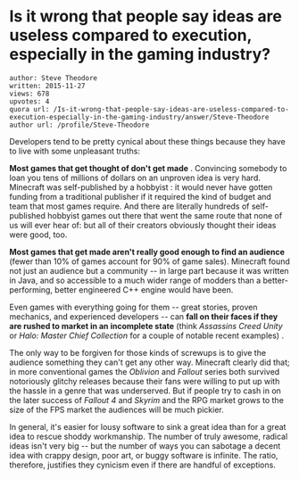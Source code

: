 # Is it wrong that people say ideas are useless compared to execution, especially in the gaming industry?

	author: Steve Theodore
	written: 2015-11-27
	views: 678
	upvotes: 4
	quora url: /Is-it-wrong-that-people-say-ideas-are-useless-compared-to-execution-especially-in-the-gaming-industry/answer/Steve-Theodore
	author url: /profile/Steve-Theodore


Developers tend to be pretty cynical about these things because they have to live with some unpleasant truths:

__Most games that get thought of don't get made__ . Convincing somebody to loan you tens of millions of dollars on an unproven idea is very hard. Minecraft was self-published by a hobbyist : it would never have gotten funding from a traditional publisher if it required the kind of budget and team that most games require. And there are literally hundreds of self-published hobbyist games out there that went the same route that none of us will ever hear of: but all of their creators obviously thought their ideas were good, too.

__Most games that get made aren't really good enough to find an audience__  (fewer than 10% of games account for 90% of game sales). Minecraft found not just an audience but a community -- in large part because it was written in Java, and so accessible to a much wider range of modders than a better-performing, better engineered C++ engine would have been.

Even games with everything going for them -- great stories, proven mechanics, and experienced developers -- can __fall on their faces if they are rushed to market in an incomplete state__ (think _Assassins Creed Unity_ or _Halo: Master Chief Collection_  for a couple of notable recent examples) . 

The only way to be forgiven for those kinds of screwups is to give the audience something they can't get any other way. Minecraft clearly did that; in more conventional games the _Oblivion_  and _Fallout_ series both survived notoriously glitchy releases because their fans were willing to put up with the hassle in a genre that was underserved. But if people try to cash in on the later success of _Fallout 4_  and _Skyrim_  and the RPG market grows to the size of the FPS market the audiences will be much pickier.

In general, it's easier for lousy software to sink a great idea than for a great idea to rescue shoddy workmanship. The number of truly awesome, radical ideas isn't very big -- but the number of ways you can sabotage a decent idea with crappy design, poor art, or buggy software is infinite. The ratio, therefore, justifies they cynicism even if there are handful of exceptions.


